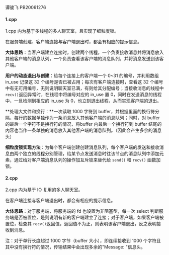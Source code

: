 谭骏飞 PB20061276

#### 1.cpp

1.cpp 内为基于多线程的多人聊天室，且实现了细粒度锁。

在服务端创建、客户端连接与客户端退出时，都会有相应的提示信息。

**大体思路**：当客户端建立连接时，创建两个线程，一个负责接收消息并将消息放入其他客户端的消息队列，一个负责查看该客户端的消息队列，并将消息发送到该客户端。

**用户的动态退出与创建**：给每个连接上的客户端一个 0~31 的编号，并利用数组 in_use 记录这 32 个编号是否已被占用；每次有客户端连接时，查看这 32 个编号中有无可用编号，无则说明聊天室已满，有则给其分配编号；当接收消息的线程中 `recv()`返回异常时，在线程中将编号对应的 in_use 置 0，同时在发送消息的线程中，一旦检测到相应的 in_use 为 0，也立刻退出线程，从而实现客户端的退出。

**处理大文件和换行：**一次读取 1000 字符到 buffer，并根据里面的换行符分隔，每行的数据单独作为一条消息放入其他客户端的消息队列；同时，对 buffer 的最后一个字符不是换行符的情况，将buffer 内最后一个换行符到 buffer 结尾的内容也当作一条单独的消息放入其他客户端的消息队列。（因此会产生多余的消息头）

**细粒度锁实现方法**：为每个客户端创建创建消息队列，每个客户端的发送和接收消息由两个独立的线程分别管理，给某节点发送消息时往该节点的消息队列中添加元素，通过给对客户端消息队列的操作加互斥锁来替代给 `send()` 和 `recv()` 函数加锁。

#### 2.cpp

2.cpp 内为基于 IO 复用的多人聊天室。

在客户端连接与客户端退出时，都会有相应的提示信息。

**大体思路**：对于服务端，将服务端的 fd 也设置为非阻塞型，每一次 select 判断服务端是否被置位，是则说明有新的客户端建立了连接；对于客户端，如果客户端被置位，检查其 `recv()`返回值，返回值不为正，则表明该客户端退出，反之表明接收到消息。



注：对于单行长度超过 1000 字节（buffer 大小），即连续接收到 1000 个字符且其中没有换行符的情况，传输结果中会出现多余的"Message: "信息头。
